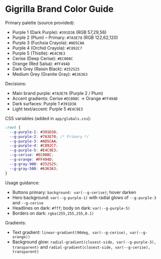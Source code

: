 # Gigrilla Brand Color Guide

Primary palette (source provided):

- Purple 1 (Dark Purple): `#391D38`  (RGB 57,29,56)
- Purple 2 (Plum) – Primary: `#7A3E78`  (RGB 122,62,120)
- Purple 3 (Fuchsia Crayola): `#AD5CAA`
- Purple 4 (Orchid Crayola): `#C892C7`
- Purple 5 (Thistle): `#E4C9E3`
- Cerise (Deep Cerise): `#EC008C`
- Orange (Red Salsa): `#FF494D`
- Dark Grey (Raisin Black): `#252525`
- Medium Grey (Granite Gray): `#636363`

Decisions:
- Main brand purple: `#7A3E78` (Purple 2 / Plum)
- Accent gradients: Cerise `#EC008C` → Orange `#FF494D`
- Dark surfaces: Purple 1 `#391D38`
- Light text/accent: Purple 5 `#E4C9E3`

CSS variables (added in `app/globals.css`):

```css
:root {
  --g-purple-1: #391D38;
  --g-purple-2: #7A3E78; /* Primary */
  --g-purple-3: #AD5CAA;
  --g-purple-4: #C892C7;
  --g-purple-5: #E4C9E3;
  --g-cerise: #EC008C;
  --g-orange: #FF494D;
  --g-gray-900: #252525;
  --g-gray-500: #636363;
}
```

Usage guidance:
- Buttons primary: `background: var(--g-cerise)`; hover darken
- Hero background: `var(--g-purple-1)` with radial glows of `--g-purple-3` and `--g-cerise`
- Headlines on dark: `#fff`; body on dark: `var(--g-purple-5)`
- Borders on dark: `rgba(255,255,255,0.1)`

Gradients:
- Text gradient: `linear-gradient(90deg, var(--g-cerise), var(--g-orange))`
- Background glow: `radial-gradient(closest-side, var(--g-purple-3), transparent)` and `radial-gradient(closest-side, var(--g-cerise), transparent)`
